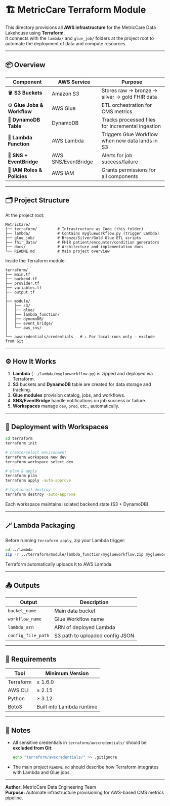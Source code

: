 # 🏗️ MetricCare Terraform Module

This directory provisions all **AWS infrastructure** for the MetricCare Data Lakehouse using **Terraform**.  
It connects with the `lambda/` and `glue_job/` folders at the project root to automate the deployment of data and compute resources.

---

## 📦 Overview

| Component | AWS Service | Purpose |
|------------|--------------|----------|
| 🪣 **S3 Buckets** | Amazon S3 | Stores raw → bronze → silver → gold FHIR data |
| ⚙️ **Glue Jobs & Workflow** | AWS Glue | ETL orchestration for CMS metrics |
| 🧠 **DynamoDB Table** | DynamoDB | Tracks processed files for incremental ingestion |
| 🧩 **Lambda Function** | AWS Lambda | Triggers Glue Workflow when new data lands in S3 |
| 🔔 **SNS + EventBridge** | AWS SNS/EventBridge | Alerts for job success/failure |
| 🔐 **IAM Roles & Policies** | AWS IAM | Grants permissions for all components |

---

## 🗂️ Project Structure

At the project root:

```
MetricCare/
├── terraform/         # Infrastructure as Code (this folder)
├── lambda/            # Contains myglueworkflow.py (trigger Lambda)
├── glue_job/          # Bronze/Silver/Gold Glue ETL scripts
├── fhir_data/         # FHIR patient/encounter/condition generators
├── docs/              # Architecture and implementation docs
└── README.md          # Main project overview
```

Inside the Terraform module:

```
terraform/
├── main.tf
├── backend.tf
├── provider.tf
├── variables.tf
├── output.tf
│
├── module/
│   ├── s3/
│   ├── glue/
│   ├── lambda_function/
│   ├── dynemoDB/
│   ├── event_bridge/
│   └── aws_sns/
│
└── awscredentials/credentials   # ⚠️ For local runs only — exclude from Git
```

---

## ⚙️ How It Works

1. **Lambda** (`../lambda/myglueworkflow.py`) is zipped and deployed via Terraform.
2. **S3** buckets and **DynamoDB** table are created for data storage and tracking.
3. **Glue modules** provision catalog, jobs, and workflows.
4. **SNS/EventBridge** handle notifications on job success or failure.
5. **Workspaces** manage `dev`, `prod`, etc., automatically.

---

## 🚀 Deployment with Workspaces

```bash
cd terraform
terraform init

# create/select environment
terraform workspace new dev
terraform workspace select dev

# plan & apply
terraform plan
terraform apply -auto-approve

# (optional) destroy
terraform destroy -auto-approve
```

Each workspace maintains isolated backend state (S3 + DynamoDB).

---

## 🪄 Lambda Packaging

Before running `terraform apply`, zip your Lambda trigger:

```bash
cd ../lambda
zip -r ../terraform/module/lambda_function/myglueworkflow.zip myglueworkflow.py
```

Terraform automatically uploads it to AWS Lambda.

---

## 📤 Outputs

| Output | Description |
|---------|-------------|
| `bucket_name` | Main data bucket |
| `workflow_name` | Glue Workflow name |
| `lambda_arn` | ARN of deployed Lambda |
| `config_file_path` | S3 path to uploaded config JSON |

---

## 🧰 Requirements

| Tool | Minimum Version |
|-------|-----------------|
| Terraform | ≥ 1.6.0 |
| AWS CLI | ≥ 2.15 |
| Python | ≥ 3.12 |
| Boto3 | Built into Lambda runtime |

---

## 🧩 Notes

- All sensitive credentials in `terraform/awscredentials/` should be **excluded from Git**:
  ```bash
  echo "terraform/awscredentials/" >> .gitignore
  ```
- The main project `README.md` should describe how Terraform integrates with Lambda and Glue jobs.

---

**Author:** MetricCare Data Engineering Team  
**Purpose:** Automate infrastructure provisioning for AWS-based CMS metrics pipeline.
